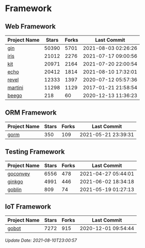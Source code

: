 # Framework

## Web Framework
| Project Name | Stars | Forks | Last Commit |
| ------------ | ----- | ----- | ----------- |
| [gin](https://github.com/gin-gonic/gin) | 50390 | 5701 | 2021-08-03 02:26:26 |
| [iris](https://github.com/kataras/iris) | 21012 | 2276 | 2021-07-17 09:00:56 |
| [kit](https://github.com/go-kit/kit) | 20971 | 2164 | 2021-07-20 22:00:54 |
| [echo](https://github.com/labstack/echo) | 20412 | 1814 | 2021-08-10 17:32:01 |
| [revel](https://github.com/revel/revel) | 12333 | 1397 | 2020-07-12 05:57:36 |
| [martini](https://github.com/go-martini/martini) | 11298 | 1129 | 2017-01-21 21:58:54 |
| [beego](https://github.com/astaxie/beego) | 218 | 60 | 2020-12-13 11:36:23 |

## ORM Framework
| Project Name | Stars | Forks | Last Commit |
| ------------ | ----- | ----- | ----------- |
| [gorm](https://github.com/jinzhu/gorm) | 350 | 109 | 2021-05-21 23:39:31 |

## Testing Framework
| Project Name | Stars | Forks | Last Commit |
| ------------ | ----- | ----- | ----------- |
| [goconvey](https://github.com/smartystreets/goconvey) | 6556 | 478 | 2021-04-27 05:44:01 |
| [ginkgo](https://github.com/onsi/ginkgo) | 4991 | 446 | 2021-06-02 18:34:18 |
| [goblin](https://github.com/franela/goblin) | 809 | 74 | 2021-05-19 01:27:13 |

## IoT Framework
| Project Name | Stars | Forks | Last Commit |
| ------------ | ----- | ----- | ----------- |
| [gobot](https://github.com/hybridgroup/gobot) | 7272 | 915 | 2020-12-01 09:54:44 |

*Update Date: 2021-08-10T23:00:57*